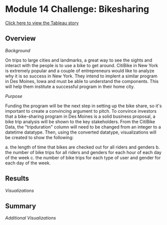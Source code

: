 # Module 14 Challenge: Bikesharing

[Click here to view the Tableau story](https://public.tableau.com/shared/KBGTXPFMP?:display_count=n&:origin=viz_share_link)


## Overview

*Background*

On trips to large cities and landmarks, a great way to see the sights and interact with the people is to use a bike to get around. CitiBike in New York is extremely popular and a couple of entrepreneurs would like to analyze why it is so success in New York. They intend to implent a similar program in Des Moines, Iowa and must be able to understand the components. This will help them institute a successful program in their home city. 

*Purpose*

Funding the program will be the next step in setting up the bike share, so it's important to create a convincing argument to pitch. To convince investors that a bike-sharing program in Des Moines is a solid business proposal, a bike trip analysis will be shown to  the key stakeholders. From the CitiBike Data, the "tripduration" column will need to be changed from an integer to a datetime datatype. Then, using the converted datatype, visualizations will be created to show the following: 

a. the length of time that bikes are checked out for all riders and genders
b. the number of bike trips for all riders and genders for each hour of each day of the week
c. the number of bike trips for each type of user and gender for each day of the week.

## Results

*Visualizations*


## Summary

*Additional Visualizations*
